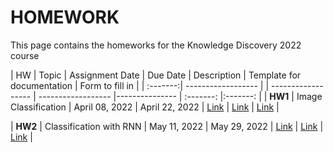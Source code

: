 # HOMEWORK
This page contains the homeworks for the Knowledge Discovery 2022 course

| HW | Topic              | Assignment Date    |  Due Date  |  Description | Template for documentation | Form to fill in |
| :-------:| ------------------ | | ------------------ | ------------------ |--------------- | :-------:          |:-------:  |
| **HW1**     | Image Classification | April 08, 2022 | April 22, 2022 | [Link](hw1-2022.md) | [Link](https://www.overleaf.com/read/fttvfxqgvfvs) | [Link](https://forms.gle/z7qvczqM2Vr1an9MA) |

| **HW2**     | Classification with RNN | May 11, 2022 | May 29, 2022 | [Link](hw2-2022.md) | [Link](https://www.overleaf.com/read/fttvfxqgvfvs) | [Link](https://forms.gle/M7hRovVbpTE7Tmqf9) |
